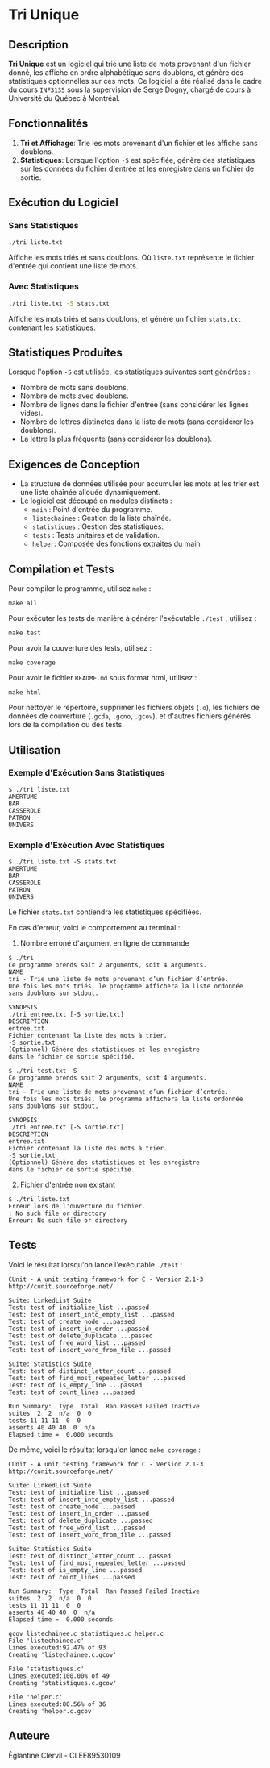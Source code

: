 
# Tri Unique

## Description

**Tri Unique** est un logiciel qui trie une liste de mots provenant d'un fichier donné, les affiche en ordre alphabétique sans doublons, et génère des statistiques optionnelles sur ces mots. Ce logiciel a été réalisé dans le cadre du cours ``INF3135``  sous la supervision de Serge Dogny, chargé de cours à Université du Québec à Montréal.

## Fonctionnalités

1. **Tri et Affichage**: Trie les mots provenant d'un fichier et les affiche sans doublons.
2. **Statistiques**: Lorsque l'option `-S` est spécifiée, génère des statistiques sur les données du fichier d'entrée et les enregistre dans un fichier de sortie.

## Exécution du Logiciel

### Sans Statistiques
```
./tri liste.txt
```
Affiche les mots triés et sans doublons. Où `liste.txt` représente le fichier d'entrée qui contient une liste de mots.
### Avec Statistiques
```bash
./tri liste.txt -S stats.txt
```
Affiche les mots triés et sans doublons, et génère un fichier `stats.txt` contenant les statistiques. 

## Statistiques Produites

Lorsque l'option `-S` est utilisée, les statistiques suivantes sont générées :
- Nombre de mots sans doublons.
- Nombre de mots avec doublons.
- Nombre de lignes dans le fichier d'entrée (sans considérer les lignes vides).
- Nombre de lettres distinctes dans la liste de mots (sans considérer les doublons).
- La lettre la plus fréquente (sans considérer les doublons).

## Exigences de Conception

- La structure de données utilisée pour accumuler les mots et les trier est une liste chaînée allouée dynamiquement.
- Le logiciel est découpé en modules distincts :
  - `main` : Point d'entrée du programme.
  - `listechainee` : Gestion de la liste chaînée.
  - `statistiques` : Gestion des statistiques.
  - `tests` : Tests unitaires et de validation.
  - `helper`: Composée des fonctions extraites du main

## Compilation et Tests

Pour compiler le programme, utilisez `make` :
```
make all
```

Pour exécuter les tests de manière à générer l'exécutable `./test` , utilisez :
```
make test
```

Pour avoir la couverture des tests, utilisez :
```
make coverage
```

Pour avoir le fichier `README.md` sous format html, utilisez :
```
make html
```

Pour nettoyer le répertoire, supprimer les fichiers objets (`.o`), les fichiers de données de couverture (`.gcda`, `.gcno`, `.gcov`), et d'autres fichiers générés lors de la compilation ou des tests.

## Utilisation

### Exemple d'Exécution Sans Statistiques
```
$ ./tri liste.txt
AMERTUME
BAR
CASSEROLE
PATRON
UNIVERS
```

### Exemple d'Exécution Avec Statistiques
```
$ ./tri liste.txt -S stats.txt
AMERTUME
BAR
CASSEROLE
PATRON
UNIVERS
```

Le fichier `stats.txt` contiendra les statistiques spécifiées.

En cas d'erreur, voici le comportement au terminal :

1. Nombre erroné d'argument en ligne de commande
```
$ ./tri
Ce programme prends soit 2 arguments, soit 4 arguments.
NAME
tri - Trie une liste de mots provenant d’un fichier d’entrée.
Une fois les mots triés, le programme affichera la liste ordonnée
sans doublons sur stdout.

SYNOPSIS
./tri entree.txt [-S sortie.txt]
DESCRIPTION
entree.txt
Fichier contenant la liste des mots à trier.
-S sortie.txt
(Optionnel) Génère des statistiques et les enregistre
dans le fichier de sortie spécifié.
```

```
$ ./tri test.txt -S
Ce programme prends soit 2 arguments, soit 4 arguments.
NAME
tri - Trie une liste de mots provenant d’un fichier d’entrée.
Une fois les mots triés, le programme affichera la liste ordonnée
sans doublons sur stdout.

SYNOPSIS
./tri entree.txt [-S sortie.txt]
DESCRIPTION
entree.txt
Fichier contenant la liste des mots à trier.
-S sortie.txt
(Optionnel) Génère des statistiques et les enregistre
dans le fichier de sortie spécifié.
```

2. Fichier d'entrée non existant
```
$ ./tri liste.txt
Erreur lors de l'ouverture du fichier.
: No such file or directory
Erreur: No such file or directory
```

## Tests

Voici le résultat lorsqu'on lance l'exécutable `./test` :
```  
CUnit - A unit testing framework for C - Version 2.1-3
http://cunit.sourceforge.net/

Suite: LinkedList Suite
Test: test of initialize_list ...passed
Test: test of insert_into_empty_list ...passed
Test: test of create_node ...passed
Test: test of insert_in_order ...passed
Test: test of delete_duplicate ...passed
Test: test of free_word_list ...passed
Test: test of insert_word_from_file ...passed

Suite: Statistics Suite
Test: test of distinct_letter_count ...passed
Test: test of find_most_repeated_letter ...passed
Test: test of is_empty_line ...passed
Test: test of count_lines ...passed

Run Summary:  Type  Total  Ran Passed Failed Inactive
suites  2  2  n/a  0  0
tests 11 11 11  0  0
asserts 40 40 40  0  n/a
Elapsed time =  0.000 seconds
```

De même, voici le résultat lorsqu'on lance `make coverage` :

```./test
CUnit - A unit testing framework for C - Version 2.1-3
http://cunit.sourceforge.net/

Suite: LinkedList Suite
Test: test of initialize_list ...passed
Test: test of insert_into_empty_list ...passed
Test: test of create_node ...passed
Test: test of insert_in_order ...passed
Test: test of delete_duplicate ...passed
Test: test of free_word_list ...passed
Test: test of insert_word_from_file ...passed

Suite: Statistics Suite
Test: test of distinct_letter_count ...passed
Test: test of find_most_repeated_letter ...passed
Test: test of is_empty_line ...passed
Test: test of count_lines ...passed

Run Summary:  Type  Total  Ran Passed Failed Inactive
suites  2  2  n/a  0  0
tests 11 11 11  0  0
asserts 40 40 40  0  n/a
Elapsed time =  0.000 seconds

gcov listechainee.c statistiques.c helper.c
File 'listechainee.c'
Lines executed:92.47% of 93
Creating 'listechainee.c.gcov'

File 'statistiques.c'
Lines executed:100.00% of 49
Creating 'statistiques.c.gcov'

File 'helper.c'
Lines executed:80.56% of 36
Creating 'helper.c.gcov'
```
## Auteure

Églantine Clervil - CLEE89530109

